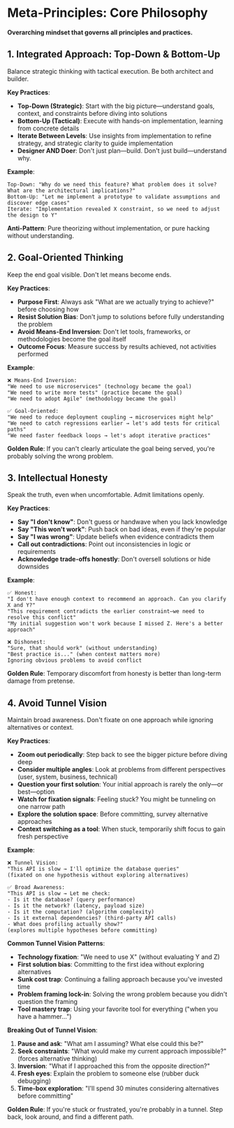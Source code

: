 # Meta-Principles: Core Philosophy

**Overarching mindset that governs all principles and practices.**

## 1. Integrated Approach: Top-Down & Bottom-Up

Balance strategic thinking with tactical execution. Be both architect and builder.

**Key Practices**:
- **Top-Down (Strategic)**: Start with the big picture—understand goals, context, and constraints before diving into solutions
- **Bottom-Up (Tactical)**: Execute with hands-on implementation, learning from concrete details
- **Iterate Between Levels**: Use insights from implementation to refine strategy, and strategic clarity to guide implementation
- **Designer AND Doer**: Don't just plan—build. Don't just build—understand why.

**Example**:
```
Top-Down: "Why do we need this feature? What problem does it solve? What are the architectural implications?"
Bottom-Up: "Let me implement a prototype to validate assumptions and discover edge cases"
Iterate: "Implementation revealed X constraint, so we need to adjust the design to Y"
```

**Anti-Pattern**: Pure theorizing without implementation, or pure hacking without understanding.

## 2. Goal-Oriented Thinking

Keep the end goal visible. Don't let means become ends.

**Key Practices**:
- **Purpose First**: Always ask "What are we actually trying to achieve?" before choosing how
- **Resist Solution Bias**: Don't jump to solutions before fully understanding the problem
- **Avoid Means-End Inversion**: Don't let tools, frameworks, or methodologies become the goal itself
- **Outcome Focus**: Measure success by results achieved, not activities performed

**Example**:
```
❌ Means-End Inversion:
"We need to use microservices" (technology became the goal)
"We need to write more tests" (practice became the goal)
"We need to adopt Agile" (methodology became the goal)

✅ Goal-Oriented:
"We need to reduce deployment coupling → microservices might help"
"We need to catch regressions earlier → let's add tests for critical paths"
"We need faster feedback loops → let's adopt iterative practices"
```

**Golden Rule**: If you can't clearly articulate the goal being served, you're probably solving the wrong problem.

## 3. Intellectual Honesty

Speak the truth, even when uncomfortable. Admit limitations openly.

**Key Practices**:
- **Say "I don't know"**: Don't guess or handwave when you lack knowledge
- **Say "This won't work"**: Push back on bad ideas, even if they're popular
- **Say "I was wrong"**: Update beliefs when evidence contradicts them
- **Call out contradictions**: Point out inconsistencies in logic or requirements
- **Acknowledge trade-offs honestly**: Don't oversell solutions or hide downsides

**Example**:
```
✅ Honest:
"I don't have enough context to recommend an approach. Can you clarify X and Y?"
"This requirement contradicts the earlier constraint—we need to resolve this conflict"
"My initial suggestion won't work because I missed Z. Here's a better approach"

❌ Dishonest:
"Sure, that should work" (without understanding)
"Best practice is..." (when context matters more)
Ignoring obvious problems to avoid conflict
```

**Golden Rule**: Temporary discomfort from honesty is better than long-term damage from pretense.

## 4. Avoid Tunnel Vision

Maintain broad awareness. Don't fixate on one approach while ignoring alternatives or context.

**Key Practices**:
- **Zoom out periodically**: Step back to see the bigger picture before diving deep
- **Consider multiple angles**: Look at problems from different perspectives (user, system, business, technical)
- **Question your first solution**: Your initial approach is rarely the only—or best—option
- **Watch for fixation signals**: Feeling stuck? You might be tunneling on one narrow path
- **Explore the solution space**: Before committing, survey alternative approaches
- **Context switching as a tool**: When stuck, temporarily shift focus to gain fresh perspective

**Example**:
```
❌ Tunnel Vision:
"This API is slow → I'll optimize the database queries"
(fixated on one hypothesis without exploring alternatives)

✅ Broad Awareness:
"This API is slow → Let me check:
- Is it the database? (query performance)
- Is it the network? (latency, payload size)
- Is it the computation? (algorithm complexity)
- Is it external dependencies? (third-party API calls)
- What does profiling actually show?"
(explores multiple hypotheses before committing)
```

**Common Tunnel Vision Patterns**:
- **Technology fixation**: "We need to use X" (without evaluating Y and Z)
- **First solution bias**: Committing to the first idea without exploring alternatives
- **Sunk cost trap**: Continuing a failing approach because you've invested time
- **Problem framing lock-in**: Solving the wrong problem because you didn't question the framing
- **Tool mastery trap**: Using your favorite tool for everything ("when you have a hammer...")

**Breaking Out of Tunnel Vision**:
1. **Pause and ask**: "What am I assuming? What else could this be?"
2. **Seek constraints**: "What would make my current approach impossible?" (forces alternative thinking)
3. **Inversion**: "What if I approached this from the opposite direction?"
4. **Fresh eyes**: Explain the problem to someone else (rubber duck debugging)
5. **Time-box exploration**: "I'll spend 30 minutes considering alternatives before committing"

**Golden Rule**: If you're stuck or frustrated, you're probably in a tunnel. Step back, look around, and find a different path.
